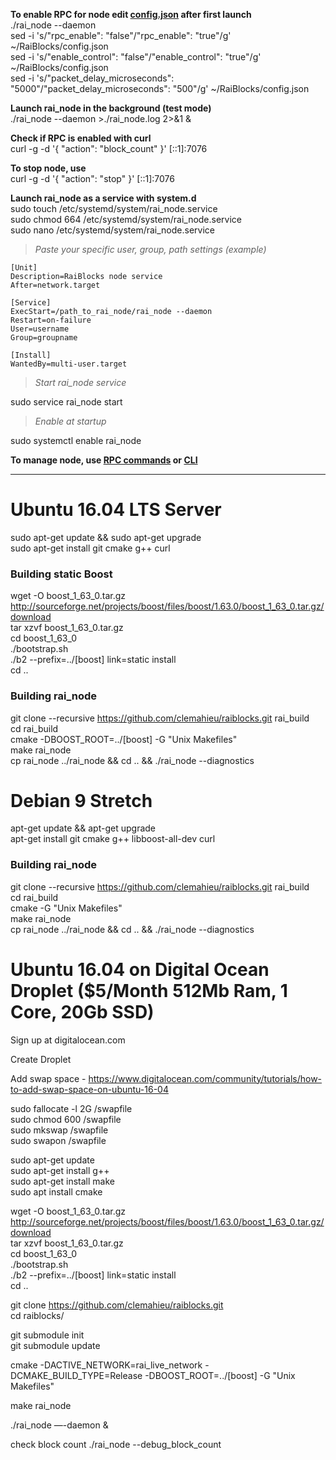 **To enable RPC for node edit [config.json](https://github.com/clemahieu/raiblocks/wiki/config.json) after first launch**   
./rai_node --daemon  
sed -i 's/"rpc_enable": "false"/"rpc_enable": "true"/g' ~/RaiBlocks/config.json   
sed -i 's/"enable_control": "false"/"enable_control": "true"/g' ~/RaiBlocks/config.json  
sed -i 's/"packet_delay_microseconds": "5000"/"packet_delay_microseconds": "500"/g' ~/RaiBlocks/config.json  

**Launch rai_node in the background (test mode)**   
./rai_node --daemon >./rai_node.log 2>&1 &   

**Check if RPC is enabled with curl**   
curl -g -d '{ "action": "block_count" }' [::1]:7076   

**To stop node, use**   
curl -g -d '{ "action": "stop" }' [::1]:7076   

**Launch rai_node as a service with system.d**   
sudo touch /etc/systemd/system/rai_node.service   
sudo chmod 664 /etc/systemd/system/rai_node.service   
sudo nano /etc/systemd/system/rai_node.service   
>_Paste your specific user, group, path settings (example)_   
    
    [Unit]
    Description=RaiBlocks node service
    After=network.target
    
    [Service]
    ExecStart=/path_to_rai_node/rai_node --daemon
    Restart=on-failure
    User=username
    Group=groupname

    [Install]
    WantedBy=multi-user.target
>_Start rai_node service_    

sudo service rai_node start

>_Enable at startup_    

sudo systemctl enable rai_node
    
    
**To manage node, use [RPC commands](https://github.com/clemahieu/raiblocks/wiki/RPC-protocol) or [CLI](https://github.com/clemahieu/raiblocks/wiki/Command-line-interface)**   

***

# Ubuntu 16.04 LTS Server
sudo apt-get update && sudo apt-get upgrade   
sudo apt-get install git cmake g++ curl   
### Building static Boost
wget -O boost_1_63_0.tar.gz http://sourceforge.net/projects/boost/files/boost/1.63.0/boost_1_63_0.tar.gz/download   
tar xzvf boost_1_63_0.tar.gz   
cd boost_1_63_0   
./bootstrap.sh   
./b2 --prefix=../[boost] link=static install   
cd ..
### Building rai_node
git clone --recursive https://github.com/clemahieu/raiblocks.git rai_build   
cd rai_build   
cmake -DBOOST_ROOT=../[boost] -G "Unix Makefiles"   
make rai_node   
cp rai_node ../rai_node && cd .. && ./rai_node --diagnostics   


# Debian 9 Stretch
apt-get update && apt-get upgrade   
apt-get install git cmake g++ libboost-all-dev curl   
### Building rai_node
git clone --recursive https://github.com/clemahieu/raiblocks.git rai_build   
cd rai_build   
cmake -G "Unix Makefiles"   
make rai_node   
cp rai_node ../rai_node && cd .. && ./rai_node --diagnostics   

# Ubuntu 16.04 on Digital Ocean Droplet ($5/Month 512Mb Ram, 1 Core, 20Gb SSD)
Sign up at digitalocean.com

Create Droplet

Add swap space - https://www.digitalocean.com/community/tutorials/how-to-add-swap-space-on-ubuntu-16-04

sudo fallocate -l 2G /swapfile  
sudo chmod 600 /swapfile  
sudo mkswap /swapfile  
sudo swapon /swapfile

sudo apt-get update  
sudo apt-get install g++  
sudo apt-get install make  
sudo apt install cmake

wget -O boost_1_63_0.tar.gz http://sourceforge.net/projects/boost/files/boost/1.63.0/boost_1_63_0.tar.gz/download  
tar xzvf boost_1_63_0.tar.gz  
cd boost_1_63_0  
./bootstrap.sh  
./b2 --prefix=../[boost] link=static install  
cd ..

git clone https://github.com/clemahieu/raiblocks.git  
cd raiblocks/

git submodule init  
git submodule update

cmake -DACTIVE_NETWORK=rai_live_network -DCMAKE_BUILD_TYPE=Release -DBOOST_ROOT=../[boost] -G "Unix Makefiles" 
 
make rai_node

./rai_node —-daemon &

check block count ./rai_node --debug_block_count

